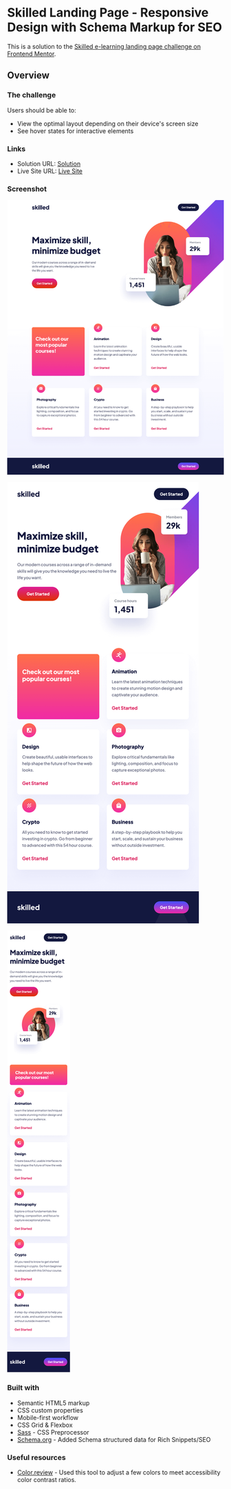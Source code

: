 # Skilled Landing Page - Responsive Design with Schema Markup for SEO

This is a solution to the [Skilled e-learning landing page challenge on Frontend Mentor](https://www.frontendmentor.io/challenges/skilled-elearning-landing-page-S1ObDrZ8q). 

## Overview

### The challenge

Users should be able to:

- View the optimal layout depending on their device's screen size
- See hover states for interactive elements

### Links
- Solution URL: [Solution]()
- Live Site URL: [Live Site](https://a-woodworth.github.io/skilled_landing_page/)

### Screenshot

![Desktop Sceenshot](/screenshots/Desktop-screenshot-1440px.png)

![Tablet Sceenshot](/screenshots/tablet-screenshot-768px.png)

![Mobile Sceenshot](/screenshots/mobile-screenshot-375px.png)

### Built with

- Semantic HTML5 markup
- CSS custom properties
- Mobile-first workflow
- CSS Grid & Flexbox
- [Sass](https://sass-lang.com/) - CSS Preprocessor
- [Schema.org](https://schema.org/) - Added Schema structured data for Rich Snippets/SEO


### Useful resources

- [Color.review](https://color.review) - Used this tool to adjust a few colors to meet accessibility color contrast ratios.
